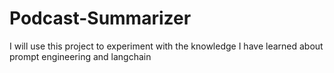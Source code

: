# Podcast-Summarizer

I will use this project to experiment with the knowledge I have learned about prompt engineering and langchain
